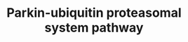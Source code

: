 ---
annotations:
- type: Pathway Ontology
  value: ubiquitin/proteasome degradation pathway
authors:
- Mkutmon
- Eweitz
description: This pathway describes the Parkin-Ubiquitin proteasome degradation system.
last-edited: 2021-05-21
organisms:
- Bos taurus
redirect_from:
- /index.php/Pathway:WP3199
- /instance/WP3199
schema-jsonld:
- '@context': https://schema.org/
  '@id': https://wikipathways.github.io/pathways/WP3199.html
  '@type': Dataset
  creator:
    '@type': Organization
    name: WikiPathways
  description: This pathway describes the Parkin-Ubiquitin proteasome degradation
    system.
  keywords:
  - PSMD2
  - HSPA1A
  - HSPA9
  - UBE2J1
  - HSPA1B
  - SNCA
  - TUBA8
  - TUBAL3
  - UBE2J2
  - PSMD6
  - PSMC4
  - TUBA4B
  - PSMD4
  - TUBB8
  - TUBB4Q
  - HSPA7
  - CASP8
  - Proteasomal Degradation
  - HSPA8
  - FBXW7
  - GRP78
  - GPR37
  - CASK
  - PSMC5
  - TUBB4B
  - TUBB2B
  - PSMC6
  - UBE2L6
  - SIAH1
  - HSPA4
  - TUBA4A
  - UBE2G1
  - UBE2L3
  - SNCAIP
  - TUBA3C
  - TUBB3
  - PSMD5
  - PSMD14
  - PSMD13
  - UBE2G2
  - PARK2
  - TUBA3E
  - UBA1
  - PSMC3
  - CUL1
  - TUBA1C
  - PSMC2
  - PSMD11
  - TUBB5
  - TUBA3D
  - PSMD7
  - PSMC1
  - HSPA14
  - PSMD12
  - STUB1
  - TUBB6
  - PSMD1
  - PSMD8
  - TUBB1
  - Caspase-1
  - TUBB4A
  - TUBA1A
  - CCNE1
  - SEPT5
  - PSMD10
  - RNF19A
  - PSMD9
  - HSPA2
  - HSPA1L
  - PSMD3
  - TUBA1B
  - HSPA6
  - SIAH2
  license: CC0
  name: Parkin-ubiquitin proteasomal system pathway
seo: CreativeWork
title: Parkin-ubiquitin proteasomal system pathway
wpid: WP3199
---